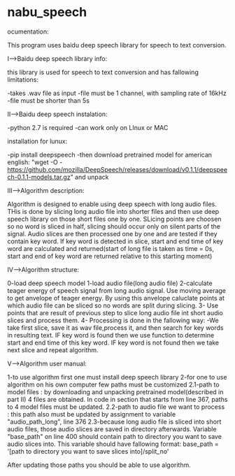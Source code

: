 # nabu_speech

ocumentation:

This program uses baidu deep speech library for speech to text conversion.

I-->Baidu deep speech library info:

this library is used for speech to text conversion and has fallowing limitations:

-takes .wav file as input
-file must be 1 channel, with sampling rate of 16kHz
-file must be shorter than 5s

II-->Baidu deep speech instalation:

-python 2.7 is required
-can work only on LInux or MAC

installation for lunux:

-pip install deepspeech
-then download pretrained model for american english: "wget -O - https://github.com/mozilla/DeepSpeech/releases/download/v0.1.1/deepspeech-0.1.1-models.tar.gz" and unpack

III-->Algorithm description:

Algorithm is designed to enable using deep speech with long audio files. THis is done by slicing long audio file into shorter files and then use deep speech library on those short files one by one. SLicing points are choosen so no word is sliced in half, slicing should occur only on silent parts of the signal. Audio slices are then processed one by one and are tested if they contain key word. If key word is detected in slice, start and end time of key word are calculated and returned(start of long file is taken as time = 0s, start and end of key word are returned relative to this starting moment)

IV-->Algorithm structure:

0-load deep speech model
1-load audio file(long audio file)
2-calculate teager energy of speech signal from long audio signal. Use moving average to get anvelope of teager energy. By using this anvelope caluclate points at which audio file can be sliced so no words are split during slicing.
3- Use points that are result of previous step to slice long audio file int short audio slices and process them.
4- Processing is done in the fallowing way:
-We take first slice, save it as wav file,process it, and then search for key words in resulting text. IF key word is found then we use function to determine start and end time of this key word. IF key word is not found then we take next slice and repeat algorithm.


V-->Algorithm user manual:

1-to use algorithm first one must install deep speech library
2-for one to use algorithm on his own computer few paths must be customized
2.1-path to model files : by downloading and unpacking pretrained model(described in part II) 4 files are obtained. In code in section that starts from line 367, paths to 4 model files must be updated.
2.2-path to audio file we want to process : this path also must be updated by assignment to variable "audio_path_long", line 376
2.3-because long audio file is sliced into short audio files, those audio slices are saved in directory afterwards. Variable "base_path" on line 400 should contain path to directory you want to save audio slices into. This variable should have fallowing format:
base_path = '[path to directory you want to save slices into]/split_no'

After updating those paths you should be able to use algorithm.
